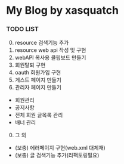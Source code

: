 # My Blog by xasquatch

### TODO LIST

0. resource 검색기능 추가
0. resource web api 작성 및 구현
0. webAPI 복사용 클립보드 만들기
0. 회원탈퇴 구현
0. oauth 회원가입 구현
0. 게스트 페이지 만들기
0. 관리자 페이지 만들기
- 회원관리
- 공지사항
- 전체 회원 글목록 관리
- 배너 관리
0. 그 외
- (보충) 에러페이지 구현(web.xml 대체재)
- (보충) 글 검색기능 추가(리팩토링필요)